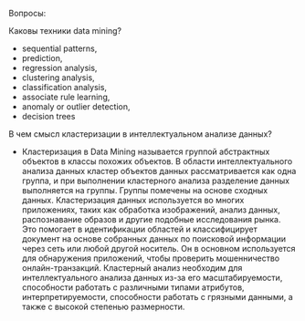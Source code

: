 Вопросы:

Каковы техники data mining?
- sequential patterns,
- prediction,
- regression analysis,
- clustering analysis,
- classification analysis,
- associate rule learning,
- anomaly or outlier detection,
- decision trees

В чем смысл кластеризации в интеллектуальном анализе данных?
- Кластеризация в Data Mining называется группой абстрактных объектов в классы похожих объектов. В области интеллектуального анализа данных кластер объектов данных рассматривается как одна группа, и при выполнении кластерного анализа разделение данных выполняется на группы. Группы помечены на основе сходных данных. Кластеризация данных используется во многих приложениях, таких как обработка изображений, анализ данных, распознавание образов и другие подобные исследования рынка. Это помогает в идентификации областей и классифицирует документ на основе собранных данных по поисковой информации через сеть или любой другой носитель. Он в основном используется для обнаружения приложений, чтобы проверить мошенничество онлайн-транзакций. Кластерный анализ необходим для интеллектуального анализа данных из-за его масштабируемости, способности работать с различными типами атрибутов, интерпретируемости, способности работать с грязными данными, а также с высокой степенью размерности.
